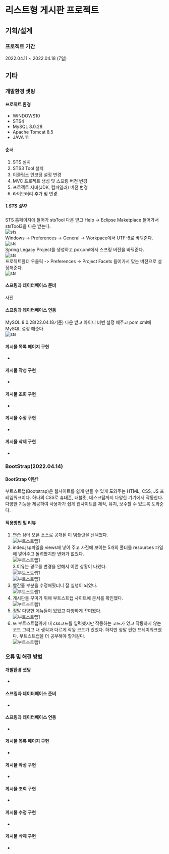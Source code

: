 # 리스트형 게시판 프로젝트
## 기획/설계
### 프로젝트 기간
2022.04.11 ~ 2022.04.18 (7일)
## 기타
### 개발환경 셋팅
#### 프로젝트 환경
- WINDOWS10
- STS4
- MySQL 8.0.28
- Apache Tomcat 8.5
- JAVA 11  
#### 순서
1. STS 설치
2. STS3 Tool 설치
3. 이클립스 인코딩 설정 변경
4. MVC 프로젝트 생성 및 스프링 버전 변경
5. 프로젝트 자바(JDK, 컴파일러) 버전 변경
6. 라이브러리 추가 및 변경
##### 1.STS 설치
STS 홈페이지에 들어가 stsTool 다운 받고 Help -> Eclipse Maketplace 들어가서 stsTool3을 다운 받는다.  
![sts]()  
Windows -> Preferences -> General -> Workpace에서 UTF-8로 바꿔준다.  
![sts]()   
Spring Legacy Project를 생성하고 pox.xml에서 스프링 버전을 바꿔준다.  
![sts]()   
프로젝트폴더 우클릭 -> Preferences -> Project Facets 들어가서 맞는 버전으로 설정해준다.  
![sts]()   
#### 스프링과 데이터베이스 준비
사진 

#### 스프링과 데이터베이스 연동
MySQL 8.0.28(22.04.18기준) 다운 받고 아이디 비번 설정 해주고 pom.xml에 MySQL 설정 해준다.  
![sts]()
#### 게시물 목록 페이지 구현
-
#### 게시물 작성 구현
-
#### 게시물 조회 구현
-
#### 게시물 수정 구현
-
#### 게시물 삭제 구현
-

### BootStrap(2022.04.14)  
#### BootStrap 이란?  
부트스트랩(Bootstrap)은 웹사이트를 쉽게 만들 수 있게 도와주는 HTML, CSS, JS 프레임워크이다. 하나의 CSS로 휴대폰, 태블릿, 데스크탑까지 다양한 기기에서 작동한다. 다양한 기능을 제공하여 사용자가 쉽게 웹사이트를 제작, 유지, 보수할 수 있도록 도와준다.
#### 적용방법 및 리뷰  
1. 연습 삼아 오픈 소스로 공개된 이 템플릿을 선택했다.   
![부트스트랩1](https://user-images.githubusercontent.com/94879395/163342043-c48af0c1-05ae-45ce-8e08-4ef758ec1f18.PNG)
2. index.jsp파일을 views에 넣어 주고 사진에 보이는 5개의 폴더를 resources 파일에 넣어주고 돌려봤지만 변화가 없었다.  
![부트스트랩1](https://user-images.githubusercontent.com/94879395/163344320-aa881499-f5ab-4844-b059-8bb83693faba.PNG)  
3.이유는 경로를 변경을 안해서 이런 상황이 나왔다.  
![부트스트랩1](https://user-images.githubusercontent.com/94879395/163344748-28737987-88a0-43bc-a9f8-862dde692637.PNG)  
![부트스트랩1](https://user-images.githubusercontent.com/94879395/163344752-c5eead64-8d8d-4d38-a4ef-738d51ba189a.PNG)  
4. 빨간줄 부분을 수정해줬더니 잘 실행이 되었다.  
![부트스트랩1](https://user-images.githubusercontent.com/94879395/163342043-c48af0c1-05ae-45ce-8e08-4ef758ec1f18.PNG)  
5. 게시판을 꾸미기 위해 부트스트랩 사이트에 문서를 확인했다.  
![부트스트랩1](https://user-images.githubusercontent.com/94879395/163536664-fb30777c-284c-4693-9711-41aaaf8e23db.PNG
)  
6. 정말 다양한 메뉴들이 있었고 다양하게 꾸며봤다.  
![부트스트랩1](https://user-images.githubusercontent.com/94879395/163536674-60ae25de-ad4a-447b-a01e-7314702fa562.PNG)  
7. 또 부트스트랩위에 내 css코드를 입력했지만 작동하는 코드가 있고 작동하지 않는 코드 그리고 내 생각과 다르게 작동 코드가 있었다.  하지만 정말 편한 프레이워크였다. 부트스트랩을 더 공부해야 할거같다.  
![부트스트랩1](https://user-images.githubusercontent.com/94879395/163536679-8d98a4d8-357d-4a8d-b77b-c407e8b782da.PNG)  

### 오류 및 해결 방법
#### 개발환경 셋팅
- 
#### 스프링과 데이터베이스 준비
-
#### 스프링과 데이터베이스 연동
-
#### 게시물 목록 페이지 구현
-
#### 게시물 작성 구현
-
#### 게시물 조회 구현
-
#### 게시물 수정 구현
-
#### 게시물 삭제 구현
-

